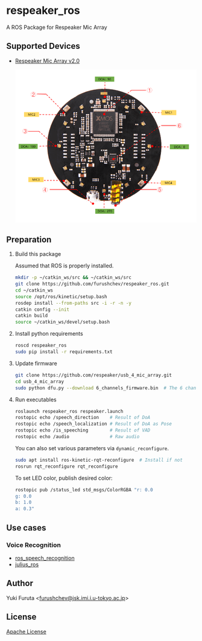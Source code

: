 respeaker_ros
=============

A ROS Package for Respeaker Mic Array


## Supported Devices

- [Respeaker Mic Array v2.0](http://wiki.seeedstudio.com/ReSpeaker_Mic_Array_v2.0/)

    ![Respeaker Mic Array v2.0](https://github.com/SeeedDocument/ReSpeaker_Mic_Array_V2/raw/master/img/Hardware%20Overview.png)

## Preparation

1. Build this package

    Assumed that ROS is properly installed.

    ```bash
    mkdir -p ~/catkin_ws/src && ~/catkin_ws/src
    git clone https://github.com/furushchev/respeaker_ros.git
    cd ~/catkin_ws
    source /opt/ros/kinetic/setup.bash
    rosdep install --from-paths src -i -r -n -y
    catkin config --init
    catkin build
    source ~/catkin_ws/devel/setup.bash
    ```

1. Install python requirements

    ```bash
    roscd respeaker_ros
    sudo pip install -r requirements.txt
    ```

1. Update firmware

    ```bash
    git clone https://github.com/respeaker/usb_4_mic_array.git
    cd usb_4_mic_array
    sudo python dfu.py --download 6_channels_firmware.bin  # The 6 channels version 
    ```

1. Run executables

    ```bash
    roslaunch respeaker_ros respeaker.launch
    rostopic echo /speech_direction    # Result of DoA
    rostopic echo /speech_localization # Result of DoA as Pose
    rostopic echo /is_speeching        # Result of VAD
    rostopic echo /audio               # Raw audio
    ```

    You can also set various parameters via `dynamic_reconfigure`.

    ```bash
    sudo apt install ros-kinetic-rqt-reconfigure  # Install if not
    rosrun rqt_reconfigure rqt_reconfigure
    ```
    
    To set LED color, publish desired color:
    
    ```bash
    rostopic pub /status_led std_msgs/ColorRGBA "r: 0.0
    g: 0.0
    b: 1.0
    a: 0.3"
    ```

## Use cases

### Voice Recognition

- [ros_speech_recognition](https://github.com/jsk-ros-pkg/jsk_3rdparty/tree/master/ros_speech_recognition)
- [julius_ros](http://wiki.ros.org/julius_ros)

## Author

Yuki Furuta <<furushchev@jsk.imi.i.u-tokyo.ac.jp>>

## License

[Apache License](LICENSE)
